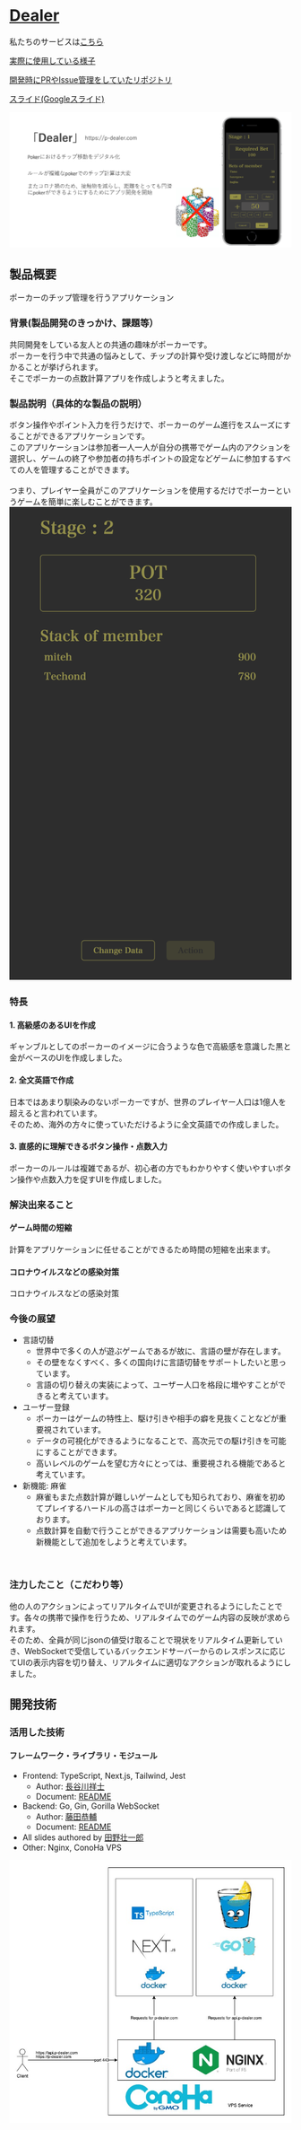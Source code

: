 # [Dealer](https://p-dealer.com/start)

私たちのサービスは[こちら](https://p-dealer.com/start)

[実際に使用している様子](https://youtu.be/wa69u-Ejo9M)

[開発時にPRやIssue管理をしていたリポジトリ](https://github.com/tokyo-azisai-paradise/poker-mahjong-calculation)

[スライド(Googleスライド)](https://docs.google.com/presentation/d/10tEQEf6BuTYb5GO2TfdExJ8YbgX8lSnH/edit?usp=sharing&ouid=106899970248434666400&rtpof=true&sd=true)

[![Dealer](doc/Dealer.png)](https://youtu.be/wa69u-Ejo9M)

## 製品概要
ポーカーのチップ管理を行うアプリケーション
<br>

### 背景(製品開発のきっかけ、課題等）
共同開発をしている友人との共通の趣味がポーカーです。<br>ポーカーを行う中で共通の悩みとして、チップの計算や受け渡しなどに時間がかかることが挙げられます。<br>そこでポーカーの点数計算アプリを作成しようと考えました。
<br>

### 製品説明（具体的な製品の説明）
ボタン操作やポイント入力を行うだけで、ポーカーのゲーム進行をスムーズにすることができるアプリケーションです。<br>このアプリケーションは参加者一人一人が自分の携帯でゲーム内のアクションを選択し、ゲームの終了や参加者の持ちポイントの設定などゲームに参加するすべての人を管理することができます。<br><br>つまり、プレイヤー全員がこのアプリケーションを使用するだけでポーカーというゲームを簡単に楽しむことができます。
![プレイ画面](doc/play.png)

### 特長
#### 1. 高級感のあるUIを作成
ギャンブルとしてのポーカーのイメージに合うような色で高級感を意識した黒と金がベースのUIを作成しました。

#### 2. 全文英語で作成
日本ではあまり馴染みのないポーカーですが、世界のプレイヤー人口は1億人を超えると言われています。<br>そのため、海外の方々に使っていただけるように全文英語での作成しました。

#### 3. 直感的に理解できるボタン操作・点数入力
ポーカーのルールは複雑であるが、初心者の方でもわかりやすく使いやすいボタン操作や点数入力を促すUIを作成しました。
<br>

### 解決出来ること
#### ゲーム時間の短縮
計算をアプリケーションに任せることができるため時間の短縮を出来ます。

#### コロナウイルスなどの感染対策
コロナウイルスなどの感染対策

### 今後の展望
- 言語切替
  - 世界中で多くの人が遊ぶゲームであるが故に、言語の壁が存在します。
  - その壁をなくすべく、多くの国向けに言語切替をサポートしたいと思っています。
  - 言語の切り替えの実装によって、ユーザー人口を格段に増やすことができると考えています。
- ユーザー登録
  - ポーカーはゲームの特性上、駆け引きや相手の癖を見抜くことなどが重要視されています。
  - データの可視化ができるようになることで、高次元での駆け引きを可能にすることができます。
  - 高いレベルのゲームを望む方々にとっては、重要視される機能であると考えています。
- 新機能: 麻雀
  - 麻雀もまた点数計算が難しいゲームとしても知られており、麻雀を初めてプレイするハードルの高さはポーカーと同じくらいであると認識しております。
  - 点数計算を自動で行うことができるアプリケーションは需要も高いため新機能として追加をしようと考えています。
<br>

### 注力したこと（こだわり等）
他の人のアクションによってリアルタイムでUIが変更されるようにしたことです。各々の携帯で操作を行うため、リアルタイムでのゲーム内容の反映が求められます。<br>そのため、全員が同じjsonの値受け取ることで現状をリアルタイム更新していき、WebSocketで受信しているバックエンドサーバーからのレスポンスに応じてUIの表示内容を切り替え、リアルタイムに適切なアクションが取れるようにしました。

## 開発技術
### 活用した技術
#### フレームワーク・ライブラリ・モジュール
- Frontend: TypeScript, Next.js, Tailwind, Jest
  - Author: [長谷川祥士](https://github.com/Hasegawa-Akito)
  - Document: [README](https://github.com/tokyo-azisai-paradise/poker-mahjong-calculation/blob/develop/frontend/README.md)
- Backend:  Go, Gin, Gorilla WebSocket
  - Author: [藤田恭輔](https://github.com/Techondorius)
  - Document: [README](./backend/readme.md)
- All slides authored by [田野壮一郎](https://github.com/soichi12188)
- Other:    Nginx, ConoHa VPS

![InfraStructure](doc/infrastructure.jpeg)
